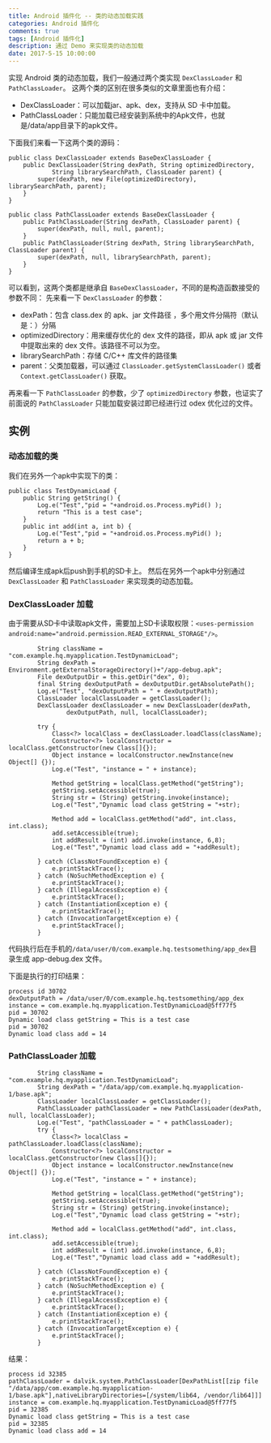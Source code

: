 ```yaml
---
title: Android 插件化 -- 类的动态加载实践
categories: Android 插件化
comments: true
tags: [Android 插件化]
description: 通过 Demo 来实现类的动态加载
date: 2017-5-15 10:00:00
---
```


实现 Android 类的动态加载，我们一般通过两个类实现 `DexClassLoader` 和 `PathClassLoader`。
这两个类的区别在很多类似的文章里面也有介绍：

 - DexClassLoader：可以加载jar、apk、dex，支持从 SD 卡中加载。
 - PathClassLoader：只能加载已经安装到系统中的Apk文件，也就是/data/app目录下的apk文件。

下面我们来看一下这两个类的源码：

```
public class DexClassLoader extends BaseDexClassLoader {
    public DexClassLoader(String dexPath, String optimizedDirectory,
            String librarySearchPath, ClassLoader parent) {
        super(dexPath, new File(optimizedDirectory), librarySearchPath, parent);
    }
}
```

```
public class PathClassLoader extends BaseDexClassLoader {
    public PathClassLoader(String dexPath, ClassLoader parent) {
        super(dexPath, null, null, parent);
    }
    public PathClassLoader(String dexPath, String librarySearchPath, ClassLoader parent) {
        super(dexPath, null, librarySearchPath, parent);
    }
}
```

可以看到，这两个类都是继承自 `BaseDexClassLoader`，不同的是构造函数接受的参数不同：
先来看一下 `DexClassLoader` 的参数：

 - dexPath：包含 class.dex 的 apk、jar 文件路径 ，多个用文件分隔符（默认是：）分隔
 - optimizedDirectory：用来缓存优化的 dex 文件的路径，即从 apk 或 jar 文件中提取出来的 dex 文件。该路径不可以为空。
 - librarySearchPath：存储 C/C++ 库文件的路径集
 - parent：父类加载器，可以通过 `ClassLoader.getSystemClassLoader()` 或者 `Context.getClassLoader()` 获取。

再来看一下 `PathClassLoader` 的参数，少了 `optimizedDirectory` 参数，也证实了前面说的 `PathClassLoader` 只能加载安装过即已经进行过 odex 优化过的文件。

## 实例

### 动态加载的类

我们在另外一个apk中实现下的类：

```
public class TestDynamicLoad {
    public String getString() {
        Log.e("Test","pid = "+android.os.Process.myPid() );
        return "This is a test case";
    }
    public int add(int a, int b) {
        Log.e("Test","pid = "+android.os.Process.myPid() );
        return a + b;
    }
}
```

然后编译生成apk后push到手机的SD卡上。
然后在另外一个apk中分别通过 `DexClassLoader` 和 `PathClassLoader` 来实现类的动态加载。

### DexClassLoader 加载

由于需要从SD卡中读取apk文件，需要加上SD卡读取权限：`<uses-permission android:name="android.permission.READ_EXTERNAL_STORAGE"/>`。

```
        String className = "com.example.hq.myapplication.TestDynamicLoad";
        String dexPath = Environment.getExternalStorageDirectory()+"/app-debug.apk";
        File dexOutputDir = this.getDir("dex", 0);
        final String dexOutputPath = dexOutputDir.getAbsolutePath();
        Log.e("Test", "dexOutputPath = " + dexOutputPath);
        ClassLoader localClassLoader = getClassLoader();
        DexClassLoader dexClassLoader = new DexClassLoader(dexPath,
                dexOutputPath, null, localClassLoader);

        try {
            Class<?> localClass = dexClassLoader.loadClass(className);
            Constructor<?> localConstructor = localClass.getConstructor(new Class[]{});
            Object instance = localConstructor.newInstance(new Object[] {});
            Log.e("Test", "instance = " + instance);

            Method getString = localClass.getMethod("getString");
            getString.setAccessible(true);
            String str = (String) getString.invoke(instance);
            Log.e("Test","Dynamic load class getString = "+str);

            Method add = localClass.getMethod("add", int.class, int.class);
            add.setAccessible(true);
            int addResult = (int) add.invoke(instance, 6,8);
            Log.e("Test","Dynamic load class add = "+addResult);

        } catch (ClassNotFoundException e) {
            e.printStackTrace();
        } catch (NoSuchMethodException e) {
            e.printStackTrace();
        } catch (IllegalAccessException e) {
            e.printStackTrace();
        } catch (InstantiationException e) {
            e.printStackTrace();
        } catch (InvocationTargetException e) {
            e.printStackTrace();
        }
```

代码执行后在手机的`/data/user/0/com.example.hq.testsomething/app_dex`目录生成 app-debug.dex 文件。

下面是执行的打印结果：

```
process id 30702
dexOutputPath = /data/user/0/com.example.hq.testsomething/app_dex
instance = com.example.hq.myapplication.TestDynamicLoad@5ff77f5
pid = 30702
Dynamic load class getString = This is a test case
pid = 30702
Dynamic load class add = 14
```

### PathClassLoader 加载

```
        String className = "com.example.hq.myapplication.TestDynamicLoad";
        String dexPath = "/data/app/com.example.hq.myapplication-1/base.apk";
        ClassLoader localClassLoader = getClassLoader();
        PathClassLoader pathClassLoader = new PathClassLoader(dexPath, null, localClassLoader);
        Log.e("Test", "pathClassLoader = " + pathClassLoader);
        try {
            Class<?> localClass = pathClassLoader.loadClass(className);
            Constructor<?> localConstructor = localClass.getConstructor(new Class[]{});
            Object instance = localConstructor.newInstance(new Object[] {});
            Log.e("Test", "instance = " + instance);

            Method getString = localClass.getMethod("getString");
            getString.setAccessible(true);
            String str = (String) getString.invoke(instance);
            Log.e("Test","Dynamic load class getString = "+str);

            Method add = localClass.getMethod("add", int.class, int.class);
            add.setAccessible(true);
            int addResult = (int) add.invoke(instance, 6,8);
            Log.e("Test","Dynamic load class add = "+addResult);

        } catch (ClassNotFoundException e) {
            e.printStackTrace();
        } catch (NoSuchMethodException e) {
            e.printStackTrace();
        } catch (IllegalAccessException e) {
            e.printStackTrace();
        } catch (InstantiationException e) {
            e.printStackTrace();
        } catch (InvocationTargetException e) {
            e.printStackTrace();
        }
```

结果：

```
process id 32385
pathClassLoader = dalvik.system.PathClassLoader[DexPathList[[zip file "/data/app/com.example.hq.myapplication-1/base.apk"],nativeLibraryDirectories=[/system/lib64, /vendor/lib64]]]
instance = com.example.hq.myapplication.TestDynamicLoad@5ff77f5
pid = 32385
Dynamic load class getString = This is a test case
pid = 32385
Dynamic load class add = 14
```
